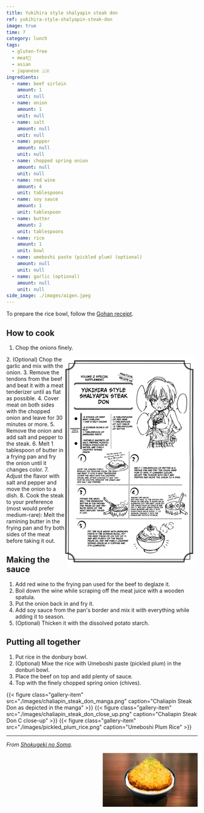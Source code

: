```yaml
---
title: Yukihira style shalyapin steak don
ref: yukihira-style-shalyapin-steak-don
image: true
time: 7
category: lunch
tags:
  - gluten-free
  - meat🥩
  - asian
  - japanese 🇯🇵
ingredients:
  - name: beef sirloin
    amount: 1
    unit: null
  - name: onion
    amount: 1
    unit: null
  - name: salt
    amount: null
    unit: null
  - name: pepper
    amount: null
    unit: null
  - name: chopped spring onion
    amount: null
    unit: null
  - name: red wine
    amount: 4
    unit: tablespoons
  - name: soy sauce
    amount: 1
    unit: tablespoon
  - name: butter
    amount: 2
    unit: tablespoons
  - name: rice
    amount: 1
    unit: bowl
  - name: umeboshi paste (pickled plum) (optional)
    amount: null
    unit: null
  - name: garlic (optional)
    amount: null
    unit: null
side_image: ./images/aigen.jpeg
---
```


To prepare the rice bowl, follow the [Gohan receipt](recipe/gohan-rice/).

## How to cook
1. Chop the onions finely.
<img src="images/manga_recipe.png" title="Original Yukihira style shalyapin steak don receipt" alt="Original Yukihira style shalyapin steak don receipt" style="width:350px; float:right;"/>
2. (Optional) Chop the garlic and mix with the onion.
3. Remove the tendons from the beef and beat it with a meat tenderizer until as flat as possible.
4. Cover meat on both sides with the chopped onion and leave for 30 minutes or more. 
5. Remove the onion and add salt and pepper to the steak.
6. Melt 1 tablespoon of butter in a frying pan and fry the onion until it changes color.
7. Adjust the flavor with salt and pepper and move the onion to a dish.
8. Cook the steak to your preference (most would prefer medium-rare): Melt the ramining butter in the frying pan and fry both sides of the meat before taking it out.

## Making the sauce
1. Add red wine to the frying pan used for the beef to deglaze it. 
2. Boil down the wine while scraping off the meat juice with a wooden spatula.
3. Put the onion back in and fry it.
4. Add soy sauce from the pan's border and mix it with everything while adding it to season.
5. (Optional) Thicken it with the dissolved potato starch.

## Putting all together
1. Put rice in the donbury bowl.
2. (Optional) Mixe the rice with Umeboshi paste (pickled plum) in the donburi bowl. 
3. Place the beef on top and add plenty of sauce. 
4. Top with the finely chopped spring onion (chives).

<div class="gallery gallery-3">
{{< figure class="gallery-item" src="./images/chaliapin_steak_don_manga.png" caption="Chaliapin Steak Don as depicted in the manga" >}}
{{< figure class="gallery-item" src="./images/chaliapin_steak_don_close_up.png" caption="Chaliapin Steak Don C close-up" >}}
{{< figure class="gallery-item" src="./images/pickled_plum_rice.png" caption="Umeboshi Plum Rice" >}}
</div>

---

_From [Shokugeki no Soma](https://shokugekinosoma.fandom.com/wiki/Chaliapin_Steak_Don)._

<img src="images/chaliapin_steak_don.png" style="width:250px; float:right;"/>
